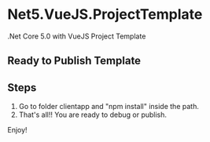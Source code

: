 # Net5.VueJS.ProjectTemplate
.Net Core 5.0 with VueJS Project Template

## Ready to Publish Template

## Steps
1. Go to folder clientapp and "npm install" inside the path.
2. That's all!! You are ready to debug or publish.

Enjoy!
